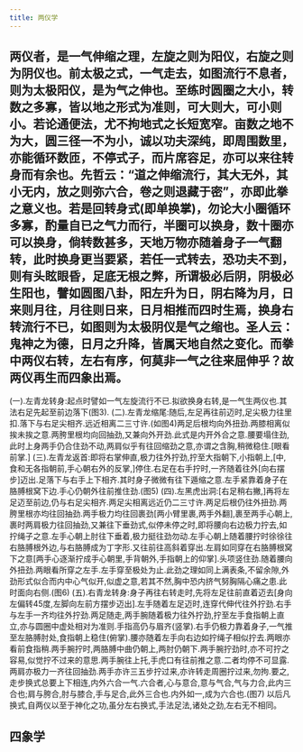 ```yaml
---
title: 两仪学
---
```


## 两仪者，是一气伸缩之理，左旋之则为阳仪，右旋之则为阴仪也。前太极之式，一气走去，如图流行不息者，则为太极阳仪，是为气之伸也。至练时圆圈之大小，转数之多寡，皆以地之形式为准则，可大则大，可小则小。若论通便法，尤不拘地式之长短宽窄。亩数之地不为大，圆三径一不为小，诚以功夫深纯，即周围数里，亦能循环数匝，不停式子，而片席容足，亦可以来往转身而有余也。先哲云：“道之伸缩流行，其大无外，其小无内，放之则弥六合，卷之则退藏于密”，亦即此拳之意义也。若是回转身式(即单换掌)，勿论大小圈循环多寡，酌量自已之气力而行，半圈可以换身，数十圈亦可以换身，倘转数甚多，天地万物亦随着身子一气翻转，此时换身更当要紧，若任一式转去，恐功夫不到，则有头眩眼昏，足底无根之弊，所谓极必后阴，阴极必生阳也，譬如圆图八卦，阳左升为日，阴右降为月，日来则月往，月往则日来，日月相推而四时生焉，换身右转流行不已，如图则为太极阴仪是气之缩也。圣人云：鬼神之为德，日月之升降，皆属天地自然之变化。而拳中两仪右转，左右有序，何莫非一气之往来屈伸乎？故两仪再生而四象出焉。
(一).左青龙转身:起点时譬如一气左旋流行不已.拟欲换身右转,是一气生两仪也.其法右足先起至前边落下(图3).
(二).左青龙缩尾:随后,左足再往前迈时,足尖极力往里扣.落下与右足尖相齐.远近相离二三寸许.(如图4)两足后根均向外扭劲.两膝相离似挨未挨之意.两胯里根均向回抽劲,又兼向外开劲.此式是内开外合之意.腰要塌住劲,此时上身两手仍合住劲不动,两肩似乎有往回缩劲之意,亦谓之含胸,稍微稳住.[眼看前掌.]
(三).左青龙返首:即将右掌伸直,极力往外拧劲,拧至大指朝下,小指朝上,[中,食和无各指朝前,手心朝右外的反掌,]停住.右足在右手拧时,一齐随着往外[向右摆步]迈出.足落下与右手上下相齐.其时身子微微有往下遁缩之意.左手紧靠着身子在胳膊根窝下边.手心仍朝外往前推住劲.(图5)
(四).左黑虎出洞:[右足稍右撇,]再将左足迈至前边,仍与右足尖相齐.两足尖相离远近仍二三寸许.两足后根仍往外扭劲.两胯里根亦均往回抽劲.两手极力均往回裹劲[两小臂里裹,两手外翻],裹至两手心朝上,裹时两肩极力往回抽劲,又兼往下垂劲式,似停未停之时,即将腰向右边极力拧去,如拧绳子之意.左手心朝上肘往下垂着,极力挺往劲勿动.左手心朝上随着腰拧时徐徐往右胳膊根外边,与右胳膊成为丁字形.又往前往高斜着穿出.左肩如同穿在右胳膊根窝下之意[两手心逐渐拧成手心朝里,手背朝外,手指朝上的仰掌].头项竖住劲.随着腰向外扭劲.两眼看所穿之左手.左手穿至极处为止.此劲之理如同上满表条,不留余隙,外劲形式似合而内中心气似开,似虚之意,若其不然,胸中恐内挤气努胸隔心痛之患.此时面向右侧.(图6)
(五).右青龙转身:身子再往右转走时,先将左足往前直着迈去[身向左偏转45度,左脚向左前方摆步迈出].左手随着左足迈时,连穿代伸代往外拧劲.右手与左手一齐均往外拧劲.两足随走,两手腕随着极力往外拧劲,拧至左手食指朝上直立,亦与圆圈中虚处相对为准则.手指高仍与眉齐(竖掌).右手仍极力靠着身子,一气推至左胳膊肘处,食指朝上稳住(俯掌).腰亦随着左手向右边如拧绳子相似拧去.两眼亦看前食指稍.两手腕拧时,两胳膊中曲仍朝上,两肘仍朝下.两手腕拧劲时,亦不可拧之容易,似觉拧不过来的意思.两手腕往上托,手虎口有往前推之意.二者均停不可显露.两肩亦极力一齐往回抽劲.两手亦许三五步拧过来,亦许转走周圈拧过来,勿拘.要之,走步换式总要上下相连,内外六合一气.六合者,心与意合,意与气合,气与力合,此内三合也;肩与胯合,肘与膝合,手与足合,此外三合也.内外如一,成为六合也.(图7)
以后凡换式,自两仪以至于神化之功,虽分左右换式,手法足法,诸处之劲,左右无不相同。
## 四象学
##
